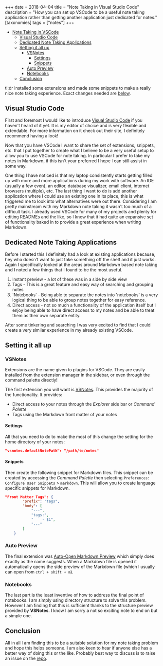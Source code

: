 +++
date = 2018-04-04
title = "Note Taking in Visual Studio Code"
description = "How you can set up VSCode to be a useful note taking application rather than getting another application just dedicated for notes."
[taxonomies]
tags = ["notes"]
+++
- [Note Taking in VSCode](#note-taking-in-vscode)
    - [Visual Studio Code](#visual-studio-code)
    - [Dedicated Note Taking Applications](#dedicated-note-taking-applications)
    - [Setting it all up](#setting-it-all-up)
        - [VSNotes](#vsnotes)
            - [Settings](#settings)
            - [Snippets](#snippets)
        - [Auto Preview](#auto-preview)
        - [Notebooks](#notebooks)
    - [Conclusion](#conclusion)

tl;dr Installed some extensions and made some snippets to make a really nice
note taking experience. Exact changes needed are [below](#setting-it-all-up).

## Visual Studio Code

First and foremost I would like to introduce [Visual Studio Code] if you haven't
heard of it yet. It is my editor of choice and is very flexible and extendable.
For more information on it check out their site, I definitely recommend having a
look!

[Visual Studio Code]: https://code.visualstudio.com

Now that you have VSCode I want to share the set of extensions, snippets, etc.
that I put together to create what I believe to be a very useful setup to allow
you to use VSCode for note taking. In particular I prefer to take my notes in
Markdown, if this isn't your preferred I hope I can still assist in some way.

One thing I have noticed is that my laptop consistently starts getting filled up
with more and more applications during my work with software. An IDE (usually a
few even), an editor, database visualizer, email client, internet browsers
(multiple), etc. The last thing I want to do is add another application where I
could use an existing one in its place, this is what triggered me to look into
what alternatives were out there. Considering I am pretty mainstream with my
Markdown note taking it wasn't too much of a difficult task. I already used
VSCode for many of my projects and plenty for editing READMEs and the like, so I
knew that it had quite an expansive set of functionality baked in to provide a
great experience when writing Markdown.

## Dedicated Note Taking Applications

Before I started this I definitely had a look at existing applications because,
hey who doesn't want to just take something off the shelf and it just works.
Again I specifically looked at the areas around Markdown based note taking and I
noted a few things that I found to be the most useful.

1. Instant preview - a lot of these was in a side by side view
1. Tags - This is a great feature and easy way of searching and grouping notes
1. 'Notebooks' - Being able to separate the notes into 'notebooks' is a very
   logical thing to be able to group notes together for easy reference.
1. Direct access - not so much a functionality of the application itself but I
   enjoy being able to have direct access to my notes and be able to treat them
   as their own separate entity.

After some tinkering and searching I was very excited to find that I could
create a very similar experience in my already existing VSCode.

## Setting it all up

### VSNotes

Extensions are the name given to plugins for VSCode. They are easily installed
from the extension manager in the sidebar, or even through the command palette
directly!

The first extension you will want is [VSNotes]. This provides the majority of
the functionality. It provides:

- Direct access to your notes through the _Explorer_ side bar or _Command
  Palette_
- Tags using the Markdown front matter of your notes

#### Settings

All that you need to do to make the most of this change the setting for the home
directory of your notes:

```json
"vsnotes.defaultNotePath": "/path/to/notes"
```

#### Snippets

Then create the following snippet for Markdown files. This snippet can be
created by accessing the _Command Palette_ then selecting `Preferences:
Configure User Snippets` > `markdown`. This will allow you to create language
specific snippets for Markdown.

```json
"Front Matter Tags": {
		"prefix": "tags",
		"body": [
			"---",
			"tags:",
			"    - $1",
			"---"
		]
	}
```

### Auto Preview

The final extension was [Auto-Open Markdown Preview][auto-preview] which simply
does exactly as the name suggests. When a Markdown file is opened it
automatically opens the side preview of the Markdown file (which I usually can
open from `ctrl + shift + m`).

### Notebooks

The last part is the least inventive of how to address the final point of
notebooks. I am simply using directory structure to solve this problem. However
I am finding that this is sufficient thanks to the structure preview provided by
**VSNotes**. I know I am sorry a not so exciting note to end on but a simple
one.

[VSNotes]: https://marketplace.visualstudio.com/items?itemName=patricklee.vsnotes
[auto-preview]: https://marketplace.visualstudio.com/items?itemName=hnw.vscode-auto-open-markdown-preview

## Conclusion

All in all I am finding this to be a suitable solution for my note taking
problem and hope this helps someone. I am also keen to hear if anyone else has a
better way of doing this or the like. Probably best way to discuss is to raise
an issue on the [repo](https://github.com/maccoda/maccoda.github.io/issues).